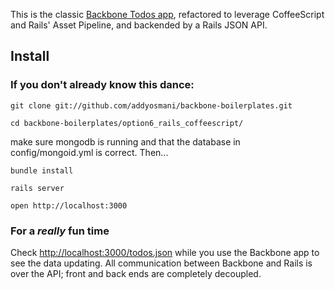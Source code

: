 This is the classic [Backbone Todos app](http://addyosmani.github.com/todomvc),
refactored to leverage CoffeeScript and Rails' Asset Pipeline,
and backended by a Rails JSON API.

Install
-------

### If you don't already know this dance: ###

    git clone git://github.com/addyosmani/backbone-boilerplates.git

    cd backbone-boilerplates/option6_rails_coffeescript/

make sure mongodb is running and that the database in config/mongoid.yml is correct. Then...

    bundle install

    rails server

    open http://localhost:3000

### For a _really_ fun time ###

Check [http://localhost:3000/todos.json](http://localhost:3000/todos.json)
while you use the Backbone app to see the data updating.
All communication between Backbone and Rails is over the API;
front and back ends are completely decoupled.